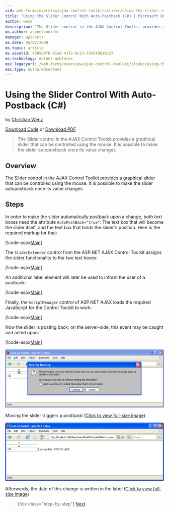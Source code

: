 ```yaml
---
uid: web-forms/overview/ajax-control-toolkit/slider/using-the-slider-control-with-auto-postback-cs
title: "Using the Slider Control With Auto-Postback (C#) | Microsoft Docs"
author: wenz
description: "The Slider control in the AJAX Control Toolkit provides a graphical slider that can be controlled using the mouse. It is possible to make the slider autopost..."
ms.author: aspnetcontent
manager: wpickett
ms.date: 06/02/2008
ms.topic: article
ms.assetid: 4d85e9fb-91e6-41f2-9c13-754549b19c27
ms.technology: dotnet-webforms
msc.legacyurl: /web-forms/overview/ajax-control-toolkit/slider/using-the-slider-control-with-auto-postback-cs
msc.type: authoredcontent
---
```

Using the Slider Control With Auto-Postback (C#)
====================
by [Christian Wenz](https://github.com/wenz)

[Download Code](http://download.microsoft.com/download/9/3/f/93f8daea-bebd-4821-833b-95205389c7d0/Slider1.cs.zip) or [Download PDF](http://download.microsoft.com/download/b/6/a/b6ae89ee-df69-4c87-9bfb-ad1eb2b23373/slider1CS.pdf)

> The Slider control in the AJAX Control Toolkit provides a graphical slider that can be controlled using the mouse. It is possible to make the slider autopostback once its value changes.


## Overview

The Slider control in the AJAX Control Toolkit provides a graphical slider that can be controlled using the mouse. It is possible to make the slider autopostback once its value changes.

## Steps

In order to make the slider automatically postback upon a change, both text boxes need the attribute `AutoPostBack="true"`: The text box that will become the slider itself, and the text box that holds the slider's position. Here is the required markup for that:

[!code-aspx[Main](using-the-slider-control-with-auto-postback-cs/samples/sample1.aspx)]

The `SliderExtender` control from the ASP.NET AJAX Control Toolkit assigns the slider functionality to the two text boxes:

[!code-aspx[Main](using-the-slider-control-with-auto-postback-cs/samples/sample2.aspx)]

An additional label element will later be used to inform the user of a postback:

[!code-aspx[Main](using-the-slider-control-with-auto-postback-cs/samples/sample3.aspx)]

Finally, the `ScriptManager` control of ASP.NET AJAX loads the required JavaScript for the Control Toolkit to work:

[!code-aspx[Main](using-the-slider-control-with-auto-postback-cs/samples/sample4.aspx)]

Now the slider is posting back; on the server-side, this event may be caught and acted upon:

[!code-aspx[Main](using-the-slider-control-with-auto-postback-cs/samples/sample5.aspx)]


[![Moving the slider triggers a postback](using-the-slider-control-with-auto-postback-cs/_static/image2.png)](using-the-slider-control-with-auto-postback-cs/_static/image1.png)

Moving the slider triggers a postback ([Click to view full-size image](using-the-slider-control-with-auto-postback-cs/_static/image3.png))


[![Afterwards, the date of this change is written in the label](using-the-slider-control-with-auto-postback-cs/_static/image5.png)](using-the-slider-control-with-auto-postback-cs/_static/image4.png)

Afterwards, the date of this change is written in the label ([Click to view full-size image](using-the-slider-control-with-auto-postback-cs/_static/image6.png))

> [!div class="step-by-step"]
> [Next](databinding-the-slider-control-cs.md)
